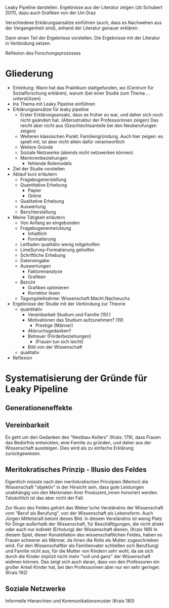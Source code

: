 
Leaky Pipeline darstellen. Ergebnisse aus der Literatur zeigen (zb Schubert 2011), dazu auch Grafiken von der Uni Graz

Verschiedene Erklärungsansätze einführen (auch, dass es Nachwehen aus der Vergangenheit sind), anhand der Literatur genauer erklären.

Dann einen Teil der Ergebnisse vorstellen. Die Ergebnisse mit der Literatur in Verbindung setzen.

Reflexion des Forschungsprozesses

# Gliederung

- Einleitung: Wann hat das Praktikum stattgefunden, wo (Centrum für Sozialforschung erklären), warum (bei einer Studie zum Thema ... unterstützen)
- Ins Thema mit Leaky Pipeline einführen
- Erklärungsansätze für leaky pipeline
    + Erster Erklärungsansatz, dass es früher so war, und daher sich noch nicht geändert hat. (Altersstruktur der Professorinnen zeigen) Das reicht aber nicht aus (Geschlechtsanteile bei den Neuberufungen zeigen)
    + Weiteren klassischen Punkt: Familiengründung. Auch hier zeigen: es spielt mit, ist aber nicht allein dafür verantwortlich
    + Weitere Gründe
    + Soziale Netzwerke (abends nicht netzwerken können)
    + Mentorenbeziehungen
        * fehlende Rolemodels
- Ziel der Studie vorstellen
- Ablauf kurz erläutern
    + Fragebogenerstellung
    + Quantitative Erhebung
        * Papier
        * Online
    + Qualitative Erhebung
    + Auswertung
    + Berichterstellung
- Meine Tätigkeit erläutern
    + Von Anfang an eingebunden
    + Fragebogenentwicklung
        * Inhaltlich
        * Formatierung
    + Leitfaden qualitativ wenig mitgeholfen
    + LimeSurvey-Formatierung geholfen
    + Schriftliche Erhebung
    + Dateneingabe
    + Auswertungen
        * Faktorenanalyse
        * Grafiken
    + Bericht
        * Grafiken optimieren
        * Korrektur lesen
    + Tagungsteilnahme: Wissenschaft.Macht.Nachwuchs
- Ergebnisse der Studie mit der Verbindung zur Theorie
    + quantitativ
        * Vereinbarkeit Studium und Familie (15f.)
        * Motivationen das Studium aufzunehmen? (19)
            - Prestige (Männer)
        * Abbruchsgedanken?
        * Betreuer (Förderbeziehungen)
            - (Frauen tun sich leicht)
        * Bild von der Wissenschaft
    + qualitativ
- Reflexion



# Systematisierung der Gründe für Leaky Pipeline

## Generationeneffekte

## Vereinbarkeit
Es geht um den Gedanken des "Nestbau-Kollers" (Krais: 179), dass Frauen das Bedürfnis entwicklen, eine Familie zu gründen, und daher aus der Wissenschaft aussteigen. Dies wird als zu einfache Erklärung zurückgewiesen.

## Meritokratisches Prinzip - Illusio des Feldes
Eigentlich müsste nach den meritokratischen Prinzipien (Merton) die Wissenschaft "objektiv" in der Hinsicht sein, dass gute Leistungen unabhängig von den Merkmalen ihrer Produzent_innen honoriert werden. Tatsächlich ist das aber nicht der Fall.

Zur Illusio des Feldes gehört das Weber'sche Verständnis der Wissenschaft vom "Beruf als Berufung", von der Wissenschaft als Lebensform. Auch Jürgen Mittelstraß betont dieses Bild. In diesem Verständnis ist wenig Platz für Dinge *außerhalb* der Wissenschaft, für Beschäftigungen, die nicht direkt oder auch nur indirekt (Erholung) der Wissenschaft dienen. (Krais 189) In diesem Spiel, dieser Konstellation des wissenschaftlichen Feldes, haben es Frauen schwerer als Männer, da ihnen die Rolle als Mutter zugeschrieben wird. Für den Wissenschaftler als Familienvater schließen sich Beruf(ung) und Familie nicht aus, für die Mutter von Kindern sehr wohl, da sie sich durch die Kinder implizit nicht mehr "voll und ganz" der Wissenschaft widmen können. Das zeigt sich auch daran, dass von den Professoren ein großer Anteil Kinder hat, bei den Professorinen aber nur ein sehr geringer. (Krais 192)

## Soziale Netzwerke
Informelle Hierarchien und Kommunikationsmuster (Krais 180)
